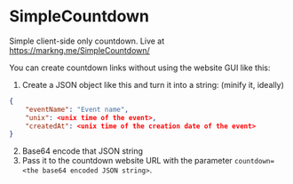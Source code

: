 # SimpleCountdown
 
Simple client-side only countdown. Live at https://markng.me/SimpleCountdown/

You can create countdown links without using the website GUI like this:

1. Create a JSON object like this and turn it into a string: (minify it, ideally)
```json
{
    "eventName": "Event name",
    "unix": <unix time of the event>,
    "createdAt": <unix time of the creation date of the event>
}
```
2. Base64 encode that JSON string
3. Pass it to the countdown website URL with the parameter `countdown=<the base64 encoded JSON string>`.
